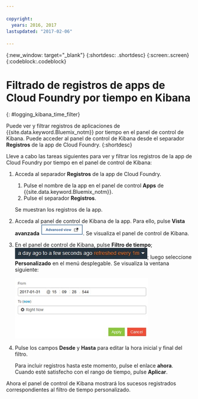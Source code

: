 ```yaml
---

copyright:
  years: 2016, 2017
lastupdated: "2017-02-06"

---
```



{:new_window: target="_blank"}
{:shortdesc: .shortdesc}
{:screen:.screen}
{:codeblock:.codeblock}


# Filtrado de registros de apps de Cloud Foundry por tiempo en Kibana
<!-- for example, Uploading your data -->
{: #logging_kibana_time_filter}


Puede ver y filtrar registros de aplicaciones de {{site.data.keyword.Bluemix_notm}} por tiempo en el panel de control de Kibana. Puede acceder al panel de control de Kibana desde el separador **Registros** de la app de Cloud Foundry. 
{:shortdesc}

Lleve a cabo las tareas siguientes para ver y filtrar los registros de la app de Cloud Foundry por tiempo en el panel de control de Kibana:

1. Acceda al separador **Registros** de la app de Cloud Foundry. 

    1. Pulse el nombre de la app en el panel de control **Apps** de {{site.data.keyword.Bluemix_notm}}.
    2. Pulse el separador **Registros**. 
    
    Se muestran los registros de la app.

2. Acceda al panel de control de Kibana de la app. Para ello, pulse **Vista avanzada** ![Enlace de vista avanzada](images/logging_advanced_view.jpg). Se visualiza el panel de control de Kibana.


3. En el panel de control de Kibana, pulse **Filtro de tiempo**; ![filtro de tiempo de Kibana](images/logging_kibana_time_filter.jpg); luego seleccione **Personalizado** en el menú desplegable. Se visualiza la ventana siguiente:

    ![Filtro de tiempo personalizado en el panel de control de Kibana](images/logging_custom_time_filter.jpg)

4. Pulse los campos **Desde** y **Hasta** para editar la hora inicial y final del filtro. 
    
    Para incluir registros hasta este momento, pulse el enlace **ahora**. 
    Cuando esté satisfecho con el rango de tiempo, pulse **Aplicar**. 

Ahora el panel de control de Kibana mostrará los sucesos registrados correspondientes al filtro de tiempo personalizado.
